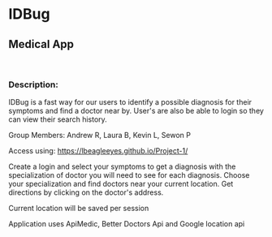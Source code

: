 <h1>IDBug</h1>
<h2>Medical App </h2>
<br>

<h3>Description:</h3>
<p>IDBug is a fast way for our users to identify a possible diagnosis for their symptoms and find a doctor near by. User's are also be able to login so they can view their search history.</p>

<p>Group Members: Andrew R, Laura B, Kevin L, Sewon P</p>

<p> Access using: <a href src="https://lbeagleeyes.github.io/Project-1/"> https://lbeagleeyes.github.io/Project-1/ </a> </p>

<p>Create a login and select your symptoms to get a diagnosis with the specialization of doctor you will need to see for each diagnosis. Choose your specialization and find doctors near your current location. Get directions by clicking on the doctor's address.  </p>

<p> Current location will be saved per session </p>

<p> Application uses ApiMedic, Better Doctors Api and Google location api </p>





